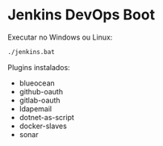 # Jenkins DevOps Boot

Executar no Windows ou Linux:
```bash
./jenkins.bat
```

Plugins instalados:
- blueocean
- github-oauth
- gitlab-oauth
- ldapemail
- dotnet-as-script
- docker-slaves
- sonar